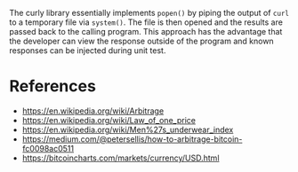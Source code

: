 The curly library essentially implements ```popen()``` by piping the output of
```curl``` to a temporary file via ```system()```. The file is then opened and
the results are passed back to the calling program. This approach has the
advantage that the developer can view the response outside of the program and
known responses can be injected during unit test.

# References
* https://en.wikipedia.org/wiki/Arbitrage
* https://en.wikipedia.org/wiki/Law_of_one_price
* https://en.wikipedia.org/wiki/Men%27s_underwear_index
* https://medium.com/@petersellis/how-to-arbitrage-bitcoin-fc0098ac0511
* https://bitcoincharts.com/markets/currency/USD.html
